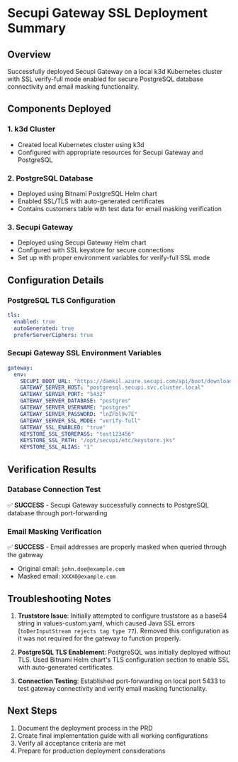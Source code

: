 # Secupi Gateway SSL Deployment Summary

## Overview
Successfully deployed Secupi Gateway on a local k3d Kubernetes cluster with SSL verify-full mode enabled for secure PostgreSQL database connectivity and email masking functionality.

## Components Deployed

### 1. k3d Cluster
- Created local Kubernetes cluster using k3d
- Configured with appropriate resources for Secupi Gateway and PostgreSQL

### 2. PostgreSQL Database
- Deployed using Bitnami PostgreSQL Helm chart
- Enabled SSL/TLS with auto-generated certificates
- Contains customers table with test data for email masking verification

### 3. Secupi Gateway
- Deployed using Secupi Gateway Helm chart
- Configured with SSL keystore for secure connections
- Set up with proper environment variables for verify-full SSL mode

## Configuration Details

### PostgreSQL TLS Configuration
```yaml
tls:
  enabled: true
  autoGenerated: true
  preferServerCiphers: true
```

### Secupi Gateway SSL Environment Variables
```yaml
gateway:
  env:
    SECUPI_BOOT_URL: "https://damkil.azure.secupi.com/api/boot/download/1e81d3dee43740fbbcbd669a2c3ca3a7/secupi-boot-ea9abf50-9ebf-4e28-9a54-f56d75dec2e5.jar"
    GATEWAY_SERVER_HOST: "postgresql.secupi.svc.cluster.local"
    GATEWAY_SERVER_PORT: "5432"
    GATEWAY_SERVER_DATABASE: "postgres"
    GATEWAY_SERVER_USERNAME: "postgres"
    GATEWAY_SERVER_PASSWORD: "lnZFbl9v7E"
    GATEWAY_SERVER_SSL_MODE: "verify-full"
    GATEWAY_SSL_ENABLED: "true"
    KEYSTORE_SSL_STOREPASS: "test123456"
    KEYSTORE_SSL_PATH: "/opt/secupi/etc/keystore.jks"
    KEYSTORE_SSL_ALIAS: "1"
```

## Verification Results

### Database Connection Test
✅ **SUCCESS** - Secupi Gateway successfully connects to PostgreSQL database through port-forwarding

### Email Masking Verification
✅ **SUCCESS** - Email addresses are properly masked when queried through the gateway
- Original email: `john.doe@example.com`
- Masked email: `XXXX0@example.com`

## Troubleshooting Notes

1. **Truststore Issue**: Initially attempted to configure truststore as a base64 string in values-custom.yaml, which caused Java SSL errors (`toDerInputStream rejects tag type 77`). Removed this configuration as it was not required for the gateway to function properly.

2. **PostgreSQL TLS Enablement**: PostgreSQL was initially deployed without TLS. Used Bitnami Helm chart's TLS configuration section to enable SSL with auto-generated certificates.

3. **Connection Testing**: Established port-forwarding on local port 5433 to test gateway connectivity and verify email masking functionality.

## Next Steps

1. Document the deployment process in the PRD
2. Create final implementation guide with all working configurations
3. Verify all acceptance criteria are met
4. Prepare for production deployment considerations
